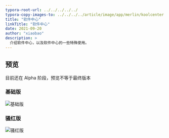 ```yaml
---
typora-root-url: ../../../../../
typora-copy-images-to: ../../../../article/image/app/merlin/koolcenter
title: "软件中心"
linkTitle: "软件中心"
date: 2021-09-20
author: "xiaobao"
description: >
  介绍软件中心，以及软件中心的一些特殊使用。
---
```


## 预览

目前还在 Alpha 阶段，预览不等于最终版本

### 基础版
![基础版](https://image.koolcenter.com/attachment/forum/202108/18/120135obhf992fgjyuh9jq.png)

### 骚红版 
![骚红版](https://fw.koolcenter.com/binary/image_bed/koolcenter/kc_alpha-1.1.png)

